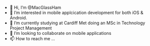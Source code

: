 - 👋 Hi, I’m @MacGlassHam
- 👀 I’m interested in mobile applcication development for both iOS & Android.
- 🌱 I’m currently studying at Cardiff Met doing an MSc in Technology Project Management
- 💞️ I’m looking to collaborate on mobile applications
- 📫 How to reach me ...

<!---
MacGlassHam/MacGlassHam is a ✨ special ✨ repository because its `README.md` (this file) appears on your GitHub profile.
You can click the Preview link to take a look at your changes.
--->
